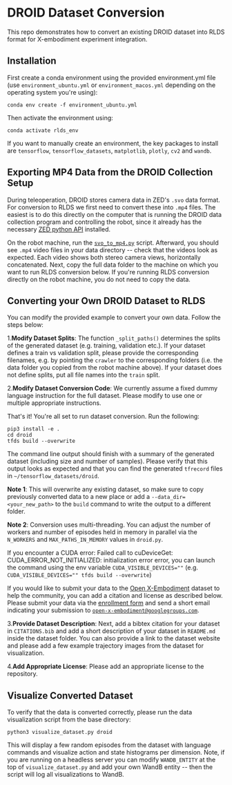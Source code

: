 # DROID Dataset Conversion

This repo demonstrates how to convert an existing DROID dataset into RLDS format for X-embodiment experiment integration.

## Installation

First create a conda environment using the provided environment.yml file (use `environment_ubuntu.yml` or `environment_macos.yml` depending on the operating system you're using):
```
conda env create -f environment_ubuntu.yml
```

Then activate the environment using:
```
conda activate rlds_env
```

If you want to manually create an environment, the key packages to install are `tensorflow`, 
`tensorflow_datasets`, `matplotlib`, `plotly`, `cv2` and `wandb`.


## Exporting MP4 Data from the DROID Collection Setup

During teleoperation, DROID stores camera data in ZED's `.svo` data format. For conversion to RLDS we first need 
to convert these into `.mp4` files. The easiest is to do this directly on the computer that is running the DROID 
data collection program and controlling the robot, since it already has the necessary [ZED python API](https://www.stereolabs.com/docs/app-development/python/install)
installed.

On the robot machine, run the [`svo_to_mp4.py`](https://github.com/AlexanderKhazatsky/R2D2/blob/main/scripts/convert/svo_to_mp4.py)
script. Afterward, you should see `.mp4` video files in your data directory -- check that the videos look as expected. 
Each video shows both stereo camera views, horizontally concatenated. Next, copy the full data folder to the machine
on which you want to run RLDS conversion below. If you're running RLDS conversion directly on the robot machine, you
do not need to copy the data.


## Converting your Own DROID Dataset to RLDS

You can modify the provided example to convert your own data. Follow the steps below:

1.**Modify Dataset Splits**: The function `_split_paths()` determines the splits of the generated dataset (e.g. training, validation etc.).
If your dataset defines a train vs validation split, please provide the corresponding filenames, e.g. 
by pointing the `crawler` to the corresponding folders (i.e. the data folder you copied from the robot machine above). 
If your dataset does not define splits, put all file names into the `train` split.

2.**Modify Dataset Conversion Code**: We currently assume a fixed dummy language instruction for the full dataset. 
Please modify to use one or multiple appropriate instructions.

That's it! You're all set to run dataset conversion. Run the following:
```
pip3 install -e .
cd droid
tfds build --overwrite
```
The command line output should finish with a summary of the generated dataset (including size and number of samples). 
Please verify that this output looks as expected and that you can find the generated `tfrecord` files in `~/tensorflow_datasets/droid`.

**Note 1**: This will overwrite any existing dataset, so make sure to copy previously converted data to a new place or 
add a `--data_dir=<your_new_path>` to the `build` command to write the output to a different folder.

**Note 2**: Conversion uses multi-threading. You can adjust the number of workers and number of episodes held in memory in parallel
via the `N_WORKERS` and `MAX_PATHS_IN_MEMORY` values in `droid.py`.

If you encounter a CUDA error: Failed call to cuDeviceGet: CUDA_ERROR_NOT_INITIALIZED: initialization error error, you can launch the command using the env variable `CUDA_VISIBLE_DEVICES=""` (e.g. `CUDA_VISIBLE_DEVICES="" tfds build --overwrite`)

If you would like to submit your data to the [Open X-Embodiment](https://robotics-transformer-x.github.io/) dataset to help the community, you can add a citation and 
license as described below. Please submit your data via the [enrollment form](https://docs.google.com/forms/d/e/1FAIpQLSeYinS_Y5Bf1ufTnlROULVquD4gw6xY_wUBssfVYkHNaPp4LQ/viewform) and send a short email indicating your submission 
to [`open-x-embodiment@googlegroups.com`](mailto:open-x-embodiment@googlegroups.com).

3.**Provide Dataset Description**: Next, add a bibtex citation for your dataset in `CITATIONS.bib` and add a short description
of your dataset in `README.md` inside the dataset folder. You can also provide a link to the dataset website and please add a
few example trajectory images from the dataset for visualization.

4.**Add Appropriate License**: Please add an appropriate license to the repository. 


## Visualize Converted Dataset
To verify that the data is converted correctly, please run the data visualization script from the base directory:
```
python3 visualize_dataset.py droid
``` 
This will display a few random episodes from the dataset with language commands and visualize action and state histograms per dimension.
Note, if you are running on a headless server you can modify `WANDB_ENTITY` at the top of `visualize_dataset.py` and 
add your own WandB entity -- then the script will log all visualizations to WandB.

